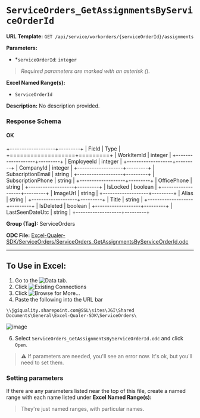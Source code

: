# `ServiceOrders_GetAssignmentsByServiceOrderId`

**URL Template:**
`GET /api/service/workorders/{serviceOrderId}/assignments`

**Parameters:**
- *`serviceOrderId`: `integer`


> *Required parameters are marked with an asterisk (*).

**Excel Named Range(s):**
- `ServiceOrderId`


**Description:**
No description provided.

### Response Schema

#### OK

+-------------------+---------+
| Field             | Type    |
+===================+=========+
| WorkItemId        | integer |
+-------------------+---------+
| EmployeeId        | integer |
+-------------------+---------+
| CompanyId         | integer |
+-------------------+---------+
| SubscriptionEmail | string  |
+-------------------+---------+
| SubscriptionPhone | string  |
+-------------------+---------+
| OfficePhone       | string  |
+-------------------+---------+
| IsLocked          | boolean |
+-------------------+---------+
| ImageUrl          | string  |
+-------------------+---------+
| Alias             | string  |
+-------------------+---------+
| Title             | string  |
+-------------------+---------+
| IsDeleted         | boolean |
+-------------------+---------+
| LastSeenDateUtc   | string  |
+-------------------+---------+

**Group (Tag):**
ServiceOrders

**ODC File:**
[Excel-Qualer-SDK/ServiceOrders/ServiceOrders_GetAssignmentsByServiceOrderId.odc](https://github.com/Johnson-Gage-Inspection-Inc/qualer-sdk-odc/blob/main/Excel-Qualer-SDK/ServiceOrders/ServiceOrders_GetAssignmentsByServiceOrderId.odc)

---

To Use in Excel:
---

1. Go to the ![`Data`](https://github.com/user-attachments/assets/da437a70-57b3-4c5b-bb01-4910ece19ed1)
 tab.
3. Click ![Existing Connections](https://github.com/user-attachments/assets/a2f1ed67-b2e0-4c23-ac90-68c870e60289)
4. Click ![`Browse for More...`](https://github.com/user-attachments/assets/8e698494-6865-41e7-b6fa-043aea81809a)
5. Paste the following into the URL bar
```
\\jgiquality.sharepoint.com@SSL\sites\JGI\Shared Documents\General\Excel-Qualer-SDK\ServiceOrders\
```

![image](https://github.com/user-attachments/assets/1e1a8d87-0377-446d-aaf5-d78562991db3)

6. Select `ServiceOrders_GetAssignmentsByServiceOrderId.odc` and click `Open`.

> ⚠️ If parameters are needed, you'll see an error now. It's ok, but you'll need to set them.

### Setting parameters
If there are any parameters listed near the top of this file, create a named range with each name listed under **Excel Named Range(s):**
> They're just named ranges, with particular names.
